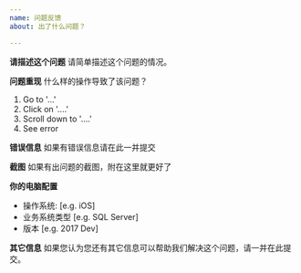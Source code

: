 ```yaml
---
name: 问题反馈
about: 出了什么问题？

---
```


**请描述这个问题**
请简单描述这个问题的情况。

**问题重现**
什么样的操作导致了该问题？
1. Go to '...'
2. Click on '....'
3. Scroll down to '....'
4. See error

**错误信息**
如果有错误信息请在此一并提交


**截图**
如果有出问题的截图，附在这里就更好了

**你的电脑配置**
 - 操作系统: [e.g. iOS]
 - 业务系统类型 [e.g. SQL Server]
 - 版本 [e.g. 2017 Dev]


**其它信息**
如果您认为您还有其它信息可以帮助我们解决这个问题，请一并在此提交。
